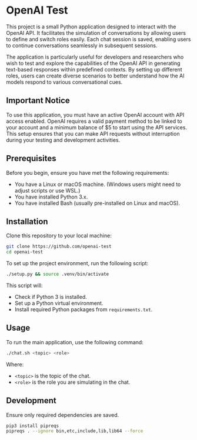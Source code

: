 # OpenAI Test

This project is a small Python application designed to interact with the OpenAI API. It facilitates the simulation of conversations by allowing users to define and switch roles easily. Each chat session is saved, enabling users to continue conversations seamlessly in subsequent sessions.

The application is particularly useful for developers and researchers who wish to test and explore the capabilities of the OpenAI API in generating text-based responses within predefined contexts. By setting up different roles, users can create diverse scenarios to better understand how the AI models respond to various conversational cues.

## Important Notice

To use this application, you must have an active OpenAI account with API access enabled. OpenAI requires a valid payment method to be linked to your account and a minimum balance of $5 to start using the API services. This setup ensures that you can make API requests without interruption during your testing and development activities.

## Prerequisites

Before you begin, ensure you have met the following requirements:

- You have a Linux or macOS machine. (Windows users might need to adjust scripts or use WSL.)
- You have installed Python 3.x.
- You have installed Bash (usually pre-installed on Linux and macOS).

## Installation

Clone this repository to your local machine:

```bash
git clone https://github.com/openai-test
cd openai-test
```

To set up the project environment, run the following script:

```bash
./setup.py && source .venv/bin/activate
```

This script will:

- Check if Python 3 is installed.
- Set up a Python virtual environment.
- Install required Python packages from `requirements.txt`.

## Usage

To run the main application, use the following command:

```bash
./chat.sh <topic> <role>
```

Where:

- `<topic>` is the topic of the chat.
- `<role>` is the role you are simulating in the chat.

## Development

Ensure only required dependencies are saved.

```bash
pip3 install pipreqs
pipreqs . --ignore bin,etc,include,lib,lib64 --force
```
